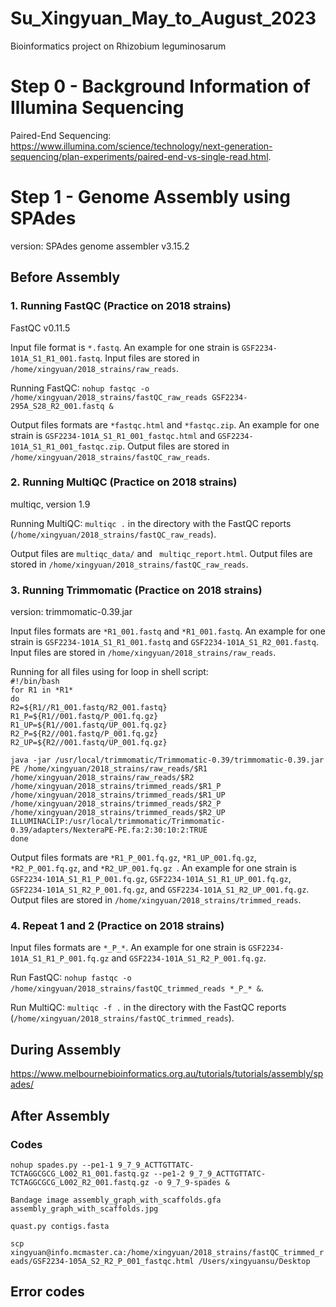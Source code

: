 # Su_Xingyuan_May_to_August_2023
Bioinformatics project on Rhizobium leguminosarum 

# Step 0 - Background Information of Illumina Sequencing
Paired-End Sequencing: https://www.illumina.com/science/technology/next-generation-sequencing/plan-experiments/paired-end-vs-single-read.html.

# Step 1 - Genome Assembly using SPAdes <br>
version: SPAdes genome assembler v3.15.2

## Before Assembly
### 1. Running FastQC (Practice on 2018 strains)
FastQC v0.11.5

Input file format is ``*.fastq``. An example for one strain is ``GSF2234-101A_S1_R1_001.fastq``. Input files are stored in ``/home/xingyuan/2018_strains/raw_reads``.

Running FastQC: ``nohup fastqc -o /home/xingyuan/2018_strains/fastQC_raw_reads GSF2234-295A_S28_R2_001.fastq &`` 

Output files formats are ``*fastqc.html`` and ``*fastqc.zip``. An example for one strain is ``GSF2234-101A_S1_R1_001_fastqc.html`` and ``GSF2234-101A_S1_R1_001_fastqc.zip``. Output files are stored in ``/home/xingyuan/2018_strains/fastQC_raw_reads``.

### 2. Running MultiQC (Practice on 2018 strains) 
multiqc, version 1.9

Running MultiQC: ``multiqc .`` in the directory with the FastQC reports (``/home/xingyuan/2018_strains/fastQC_raw_reads``). 

Output files are ``multiqc_data/`` and `` multiqc_report.html``. Output files are stored in ``/home/xingyuan/2018_strains/fastQC_raw_reads``.

### 3. Running Trimmomatic (Practice on 2018 strains)
version: trimmomatic-0.39.jar

Input files formats are ``*R1_001.fastq`` and ``*R1_001.fastq``. An example for one strain is ``GSF2234-101A_S1_R1_001.fastq`` and ``GSF2234-101A_S1_R2_001.fastq``. Input files are stored in ``/home/xingyuan/2018_strains/raw_reads``.

Running for all files using for loop in shell script: <br>
``#!/bin/bash`` <br>
``for R1 in *R1*`` <br>
``do`` <br>
``R2=${R1//R1_001.fastq/R2_001.fastq}`` <br>
``R1_P=${R1//001.fastq/P_001.fq.gz}`` <br>
``R1_UP=${R1//001.fastq/UP_001.fq.gz}`` <br>
``R2_P=${R2//001.fastq/P_001.fq.gz}`` <br>
``R2_UP=${R2//001.fastq/UP_001.fq.gz}`` <br>

``java -jar /usr/local/trimmomatic/Trimmomatic-0.39/trimmomatic-0.39.jar PE /home/xingyuan/2018_strains/raw_reads/$R1 /home/xingyuan/2018_strains/raw_reads/$R2 /home/xingyuan/2018_strains/trimmed_reads/$R1_P /home/xingyuan/2018_strains/trimmed_reads/$R1_UP /home/xingyuan/2018_strains/trimmed_reads/$R2_P /home/xingyuan/2018_strains/trimmed_reads/$R2_UP ILLUMINACLIP:/usr/local/trimmomatic/Trimmomatic-0.39/adapters/NexteraPE-PE.fa:2:30:10:2:TRUE`` <br>
``done``

Output files formats are ``*R1_P_001.fq.gz``, ``*R1_UP_001.fq.gz``, ``*R2_P_001.fq.gz``, and ``*R2_UP_001.fq.gz ``. An example for one strain is ``GSF2234-101A_S1_R1_P_001.fq.gz``, ``GSF2234-101A_S1_R1_UP_001.fq.gz``, ``GSF2234-101A_S1_R2_P_001.fq.gz``, and ``GSF2234-101A_S1_R2_UP_001.fq.gz``. Output files are stored in ``/home/xingyuan/2018_strains/trimmed_reads``. 

### 4. Repeat 1 and 2 (Practice on 2018 strains)

Input files formats are ``*_P_*``. An example for one strain is ``GSF2234-101A_S1_R1_P_001.fq.gz`` and ``GSF2234-101A_S1_R2_P_001.fq.gz``. 

Run FastQC: ``nohup fastqc -o /home/xingyuan/2018_strains/fastQC_trimmed_reads *_P_* &``. 

Run MultiQC: ``multiqc -f .`` in the directory with the FastQC reports (``/home/xingyuan/2018_strains/fastQC_trimmed_reads``).

## During Assembly 
https://www.melbournebioinformatics.org.au/tutorials/tutorials/assembly/spades/

## After Assembly 


### Codes
``nohup spades.py --pe1-1 9_7_9_ACTTGTTATC-TCTAGGCGCG_L002_R1_001.fastq.gz --pe1-2 9_7_9_ACTTGTTATC-TCTAGGCGCG_L002_R2_001.fastq.gz -o 9_7_9-spades &``

``Bandage image assembly_graph_with_scaffolds.gfa assembly_graph_with_scaffolds.jpg``

``quast.py contigs.fasta``

``scp xingyuan@info.mcmaster.ca:/home/xingyuan/2018_strains/fastQC_trimmed_reads/GSF2234-105A_S2_R2_P_001_fastqc.html /Users/xingyuansu/Desktop``

## Error codes 

